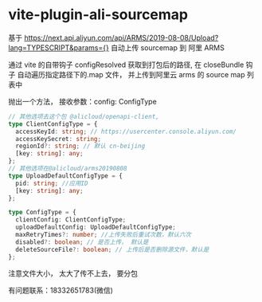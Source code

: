 # vite-plugin-ali-sourcemap

基于 https://next.api.aliyun.com/api/ARMS/2019-08-08/Upload?lang=TYPESCRIPT&params={}
自动上传 sourcemap 到 阿里 ARMS

通过 vite 的自带钩子 configResolved 获取到打包后的路径,
在 closeBundle 钩子 自动遍历指定路径下的.map 文件， 并上传到阿里云 arms 的 source map 列表中

抛出一个方法， 接收参数：config: ConfigType

```typescript
// 其他选项去这个包 @alicloud/openapi-client,
type ClientConfigType = {
  accessKeyId: string; // https://usercenter.console.aliyun.com/
  accessKeySecret: string;
  regionId?: string; // 默认 cn-beijing
  [key: string]: any;
};
// 其他选项在@alicloud/arms20190808
type UploadDefaultConfigType = {
  pid: string; //应用ID
  [key: string]: any;
};

type ConfigType = {
  clientConfig: ClientConfigType;
  uploadDefaultConfig: UploadDefaultConfigType;
  maxRetryTimes?: number; //上传失败后重试次数，默认六次
  disabled?: boolean; // 是否上传， 默认是
  deleteSourceFile?: boolean; // 上传后是否删除源文件，默认是
};
```

注意文件大小， 太大了传不上去， 要分包



有问题联系：18332651783(微信)


